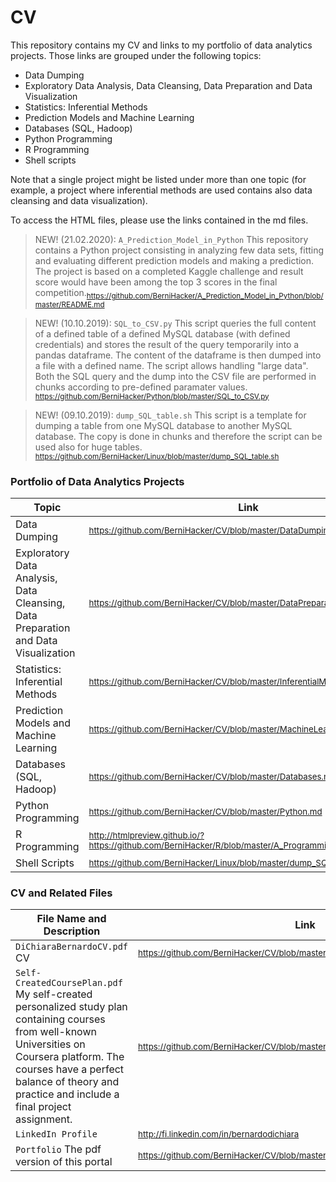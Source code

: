 # CV

This repository contains my CV and links to my portfolio of data analytics projects. Those links are grouped under the following topics:

- Data Dumping
- Exploratory Data Analysis, Data Cleansing, Data Preparation and Data Visualization
- Statistics: Inferential Methods
- Prediction Models and Machine Learning
- Databases (SQL, Hadoop)
- Python Programming
- R Programming
- Shell scripts

Note that a single project might be listed under more than one topic (for example, a project where inferential methods are used contains also data cleansing and data visualization).

To access the HTML files, please use the links contained in the md files.

> NEW! (21.02.2020): <code>A_Prediction_Model_in_Python</code> This repository contains a Python project consisting in analyzing few data sets, fitting and evaluating different prediction models and making a prediction. The project is based on a completed Kaggle challenge and result score would have been among the top 3 scores in the final competition.<sub>https://github.com/BerniHacker/A_Prediction_Model_in_Python/blob/master/README.md</sub>

> NEW! (10.10.2019): <code>SQL_to_CSV.py</code> This script queries the full content of a defined table of a defined MySQL database (with defined credentials) and stores the result of the query temporarily into a pandas dataframe. The content of the dataframe is then dumped into a file with a defined name. The script allows handling "large data". Both the SQL query and the dump into the CSV file are performed in chunks according to pre-defined paramater values. <sub>https://github.com/BerniHacker/Python/blob/master/SQL_to_CSV.py</sub>

> NEW! (09.10.2019): <code>dump_SQL_table.sh</code> This script is a template for dumping a table from one MySQL database to another MySQL database. The copy is done in chunks and therefore the script can be used also for huge tables. <sub>https://github.com/BerniHacker/Linux/blob/master/dump_SQL_table.sh </sub>

### Portfolio of Data Analytics Projects

Topic                                             | Link   
--------------------------------------------------------------------- | ----------
Data Dumping | <sub> https://github.com/BerniHacker/CV/blob/master/DataDumping.md </sub>
Exploratory Data Analysis, Data Cleansing, Data Preparation and Data Visualization | <sub> https://github.com/BerniHacker/CV/blob/master/DataPreparation.md </sub>
Statistics: Inferential Methods | <sub> https://github.com/BerniHacker/CV/blob/master/InferentialMethods.md </sub>
Prediction Models and Machine Learning | <sub> https://github.com/BerniHacker/CV/blob/master/MachineLearning.md </sub>
Databases (SQL, Hadoop) | <sub> https://github.com/BerniHacker/CV/blob/master/Databases.md </sub>
Python Programming | <sub> https://github.com/BerniHacker/CV/blob/master/Python.md </sub>
R Programming | <sub> http://htmlpreview.github.io/?https://github.com/BerniHacker/R/blob/master/A_Programming_Project_in_R.html </sub>
Shell Scripts | <sub> https://github.com/BerniHacker/Linux/blob/master/dump_SQL_table.sh </sub>

### CV and Related Files

File Name and Description                                             | Link   
--------------------------------------------------------------------- | ----------
<code>DiChiaraBernardoCV.pdf</code> CV | <sub>https://github.com/BerniHacker/CV/blob/master/DiChiaraBernardoCV_19022020.pdf</sub>
<code>Self-CreatedCoursePlan.pdf</code> My self-created personalized study plan containing courses from well-known Universities on Coursera platform. The courses have a perfect balance of theory and practice and include a final project assignment. | <sub>https://github.com/BerniHacker/CV/blob/master/Self-CreatedCoursePlan.pdf</sub>
<code>LinkedIn Profile</code> | <sub>http://fi.linkedin.com/in/bernardodichiara</sub>
<code>Portfolio</code> The pdf version of this portal | <sub>https://github.com/BerniHacker/CV/blob/master/Portfolio_21022020.pdf</sub>

